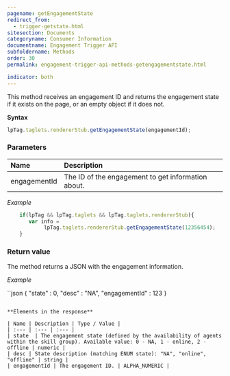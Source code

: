 ```yaml
---
pagename: getEngagementState
redirect_from:
  - trigger-getstate.html
sitesection: Documents
categoryname: Consumer Information
documentname: Engagement Trigger API
subfoldername: Methods
order: 30
permalink: engagement-trigger-api-methods-getengagementstate.html

indicator: both
---
```



This method receives an engagement ID and returns the engagement state if it exists on the page, or an empty object if it does not.

**Syntax**

```javascript
lpTag.taglets.rendererStub.getEngagementState(engagementId);
```

### Parameters

| Name | Description |
| :--- | :--- |
| engagementId | The ID of the engagement to get information about. |

*Example*

```javascript
    if(lpTag && lpTag.taglets && lpTag.taglets.rendererStub){
       var info =   
            lpTag.taglets.rendererStub.getEngagementState(12356454);
    }
```

### Return value

The method returns a JSON with the engagement information.

*Example*

``json
{
  "state" : 0,
  "desc" : "NA",
  "engagementId" : 123
}
```

**Elements in the response**

| Name | Description | Type / Value |
| :--- | :--- | :--- |
| state  | The engagement state (defined by the availability of agents within the skill group). Available value: 0 - NA, 1 - online, 2 - offline | numeric |
| desc | State description (matching ENUM state): "NA", "online", "offline" | string |
| engagementId | The engagement ID. | ALPHA_NUMERIC |
